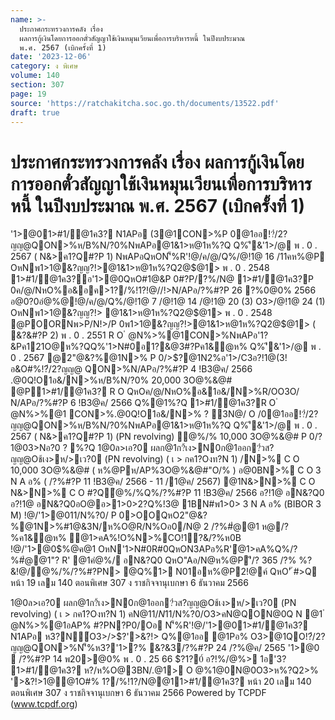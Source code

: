 ```yaml
---
name: >-
  ประกาศกระทรวงการคลัง เรื่อง
  ผลการกู้เงินโดยการออกตั๋วสัญญาใช้เงินหมุนเวียนเพื่อการบริหารหนี้ ในปีงบประมาณ
  พ.ศ. 2567 (เบิกครั้งที่ 1)
date: '2023-12-06'
category: ง พิเศษ
volume: 140
section: 307
page: 19
source: 'https://ratchakitcha.soc.go.th/documents/13522.pdf'
draft: true
---
```


# ประกาศกระทรวงการคลัง เรื่อง ผลการกู้เงินโดยการออกตั๋วสัญญาใช้เงินหมุนเวียนเพื่อการบริหารหนี้ ในปีงบประมาณ พ.ศ. 2567 (เบิกครั้งที่ 1)

'1>@01>#1/@1ค3? N1APอ (3@1CON>%P 0@1ออ!?๋/2?ญญ@QON>%ห/B%N/?0%NพAPอ@1&1>ห@1ห%?Q Q%'ี&'1>/@ พ . 0 . 2567 ( N&>ค1?Q#?P 1) NพAPอQหON'็%R'!@/ค/@/Q%/@!1@ 16 /11คห%@P OหNพ1>1@&?ญญ?!>@1&1>ห@1ห%?Q2@$@1> พ . 0 . 2548 1>#1/@1ค3?อ'1>@0QหO#1@&P 0#?P/?%/N@ 1>#1/@1ค3?P 0ค/@/NหO%อ&อค>1?/%!1?!@//!>N/APอ/?%#?P 26 ?%0@0% 2566 อ@0?0อํ@%@!@/ค/@/Q%/@!1@ 7 /@!1@ 14 /@!1@ 20 (3) O3>/@!1@ 24 (1) OหNพ1>1@&?ญญ?!> @1&1>ห@1ห%?Q2@$@1> พ . 0 . 2548 @POORNพ>P/N!>/P 0พ1>1@&?ญญ?!>@1&1>ห@1ห%?Q2@$@1> ( &?&#?P 2) พ . 0 . 2551 R O ํ @N%>%@1CON>%NพAPอ'1?&Pค121O@ห%?QQ%'1>N#0อ1?&@3#?Pค1&ํ@ห% Q%'ี&'1>/@ พ . 0 . 2567 @2"@&?%@1N>% P 0/>$?@1N2%อ'1>/C3อ?!1@(3!อ&O#%!?๋/2?ญญ@ QON>%N/APอ/?%#?P 4 !B3@ค/ 2566 .@0Q!O1อ&/N>%ห/B%N/?0% 20,000 3O@%&@# @P1>#1/@1ค3? R O QหOค/@/NหO%อ&1อ&/N>%R/OO3O/ N/APอ/?%#?P 6 !B3@ค/ 2566 Q%@1%?Q 1>#1/@1ค3?R O ํ @N%>%@1 CON>%.@0Q!O1อ&/N>% ? 3N@/ O /0@1ออ!?๋/2?ญญ@QON>%ห/B%N/?0%NพAPอ@1&1>ห@1ห%?Q Q%'ี&'1>/@ พ . 0 . 2567 ( N&>ค1?Q#?P 1) (PN revolving) ํ@%/% 10,000 3O@%&@# P 0/?1@03>Nอ?0 ? %?Q 1@0ล>เอ?0 ผลก@1ก?้เง>N0ก@1ออก?๋วส?ญญ@Oช้เง>ห/>เว?0 (PN revolving) ( เ > กค1?Oงท?N 1) /N>% C O 10,000 3O@%&@# ( ห%@Pห/AP%3O@%&@#"O/% ) อ@0BN>% C O 3 N A อ% ( /?%#?P 11 !B3@ค/ 2566 - 11 /1@ค/ 2567) @1N&>N>% C O N&>N>% C O #?Qํ@%/%Q%/?%#?P 11 !B3@ค/ 2566 อ?!1@ อN&?Q0 อ?!1@ อN&?Q0อO@อ>1>0>2?Q%!3@ 1BN#พ1>0> 3 N A อ% (BIBOR 3 M) !@/'1>@0$%@ค@1OหN'1>N#0R#0  /?%N&>N>%CO &/2N/%!N@ 1Oอ03> 0.28 !Nอ'ี @1ํ@1> อN&?Q0 ํ@1>คA%!O%N>%CO#?Qํ@%/%N/APอค1&ํ@ห% อ@0BN>%CO #?Q%?Q 1>#1/@1ค3? 2@/@1"ํ@1>คA%!O%N>%CONอ%ค1&ํ@ห% R O #?Qํ@%/%ห1Aอ&@2N/% P 0R/Nค> คN@$11/N%?0/ P 0>OOQหO2"@&?%@1N>%#1@&3N/ห%O@R/N%Oอ0/N@ 2 /?%#ํ@@1 ห@/?%ค1&ํ@ห% ํ@1>คA%!O%N>%CO!1?&/?%ห0B !@/'1>@0$%@ค@1 OหN'1>N#0R#0QหON3APอ%R'ํ@1>คA%Q%/?%#ํ@@1"? R' @1คํ@%/ อN&?Q0 QหO"Aอ/N@ห%@P'ี/? 365 /?% %?&!@/ํ@%/%/?%#?PN> @Q%1> N01อห%@P2!@ค์ QหO'ั #>Q หน้า 19 เลม 140 ตอนพิเศษ 307 ง ราชกิจจานุเบกษา 6 ธันวาคม 2566

1@0ล>เอ?0 ผลก@1ก?้เง>N0ก@1ออก?๋วส?ญญ@Oช้เง>ห/>เว?0 (PN revolving) ( เ > กค1?Oงท?N 1) คN@$11/N%?0N>%CO R/N/?คN@$11/N%?0/O3>คN@QON@0Q N @1 ํ @N%>%@1อAP% #?PN?P0/Oอ N'็%R'!@/'1>@01>#1/@1ค3? N1APอ ห3?N์O3>/>$?'>&?!> Q%@1ออ @1Pอ% O3>@1QO!?๋/2?ญญ@QON>%N'็%ห3?'1>?% &?&3/?%#?P 24 /?%@ค/ 2565 '1>@0  /?%#?P 14 พ20>@0% พ . 0 . 25 66 $?1?0์ อ?!%/@%> 1อ'3? 1>#1/@1ค3? ห?/ห%O@3BN/.@1> O @%1@0N@0O3>ห%?Q2>% '>&?!>1@@1O#% 1?/%!1?/N@@11>#1/@1ค3? หน้า 20 เลม 140 ตอนพิเศษ 307 ง ราชกิจจานุเบกษา 6 ธันวาคม 2566 Powered by TCPDF (www.tcpdf.org)
